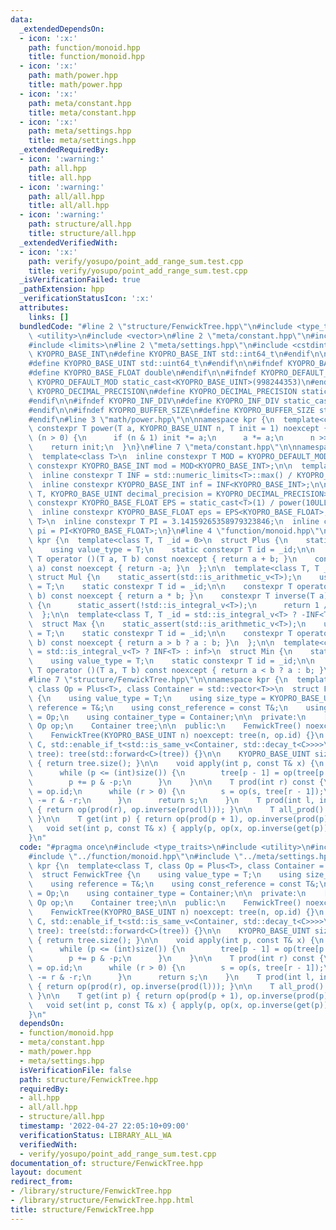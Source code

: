```yaml
---
data:
  _extendedDependsOn:
  - icon: ':x:'
    path: function/monoid.hpp
    title: function/monoid.hpp
  - icon: ':x:'
    path: math/power.hpp
    title: math/power.hpp
  - icon: ':x:'
    path: meta/constant.hpp
    title: meta/constant.hpp
  - icon: ':x:'
    path: meta/settings.hpp
    title: meta/settings.hpp
  _extendedRequiredBy:
  - icon: ':warning:'
    path: all.hpp
    title: all.hpp
  - icon: ':warning:'
    path: all/all.hpp
    title: all/all.hpp
  - icon: ':warning:'
    path: structure/all.hpp
    title: structure/all.hpp
  _extendedVerifiedWith:
  - icon: ':x:'
    path: verify/yosupo/point_add_range_sum.test.cpp
    title: verify/yosupo/point_add_range_sum.test.cpp
  _isVerificationFailed: true
  _pathExtension: hpp
  _verificationStatusIcon: ':x:'
  attributes:
    links: []
  bundledCode: "#line 2 \"structure/FenwickTree.hpp\"\n#include <type_traits>\n#include\
    \ <utility>\n#include <vector>\n#line 2 \"meta/constant.hpp\"\n#include <array>\n\
    #include <limits>\n#line 2 \"meta/settings.hpp\"\n#include <cstdint>\n\n#ifndef\
    \ KYOPRO_BASE_INT\n#define KYOPRO_BASE_INT std::int64_t\n#endif\n\n#ifndef KYOPRO_BASE_UINT\n\
    #define KYOPRO_BASE_UINT std::uint64_t\n#endif\n\n#ifndef KYOPRO_BASE_FLOAT\n\
    #define KYOPRO_BASE_FLOAT double\n#endif\n\n#ifndef KYOPRO_DEFAULT_MOD\n#define\
    \ KYOPRO_DEFAULT_MOD static_cast<KYOPRO_BASE_UINT>(998244353)\n#endif\n\n#ifndef\
    \ KYOPRO_DECIMAL_PRECISION\n#define KYOPRO_DECIMAL_PRECISION static_cast<KYOPRO_BASE_UINT>(12)\n\
    #endif\n\n#ifndef KYOPRO_INF_DIV\n#define KYOPRO_INF_DIV static_cast<KYOPRO_BASE_UINT>(3)\n\
    #endif\n\n#ifndef KYOPRO_BUFFER_SIZE\n#define KYOPRO_BUFFER_SIZE static_cast<KYOPRO_BASE_UINT>(2048)\n\
    #endif\n#line 3 \"math/power.hpp\"\n\nnamespace kpr {\n  template<class T>\n \
    \ constexpr T power(T a, KYOPRO_BASE_UINT n, T init = 1) noexcept {\n    while\
    \ (n > 0) {\n      if (n & 1) init *= a;\n      a *= a;\n      n >>= 1;\n    }\n\
    \    return init;\n  }\n}\n#line 7 \"meta/constant.hpp\"\n\nnamespace kpr {\n\
    \  template<class T>\n  inline constexpr T MOD = KYOPRO_DEFAULT_MOD;\n  inline\
    \ constexpr KYOPRO_BASE_INT mod = MOD<KYOPRO_BASE_INT>;\n\n  template<class T>\n\
    \  inline constexpr T INF = std::numeric_limits<T>::max() / KYOPRO_INF_DIV;\n\
    \  inline constexpr KYOPRO_BASE_INT inf = INF<KYOPRO_BASE_INT>;\n\n  template<class\
    \ T, KYOPRO_BASE_UINT decimal_precision = KYOPRO_DECIMAL_PRECISION>\n  inline\
    \ constexpr KYOPRO_BASE_FLOAT EPS = static_cast<T>(1) / power(10ULL, decimal_precision);\n\
    \  inline constexpr KYOPRO_BASE_FLOAT eps = EPS<KYOPRO_BASE_FLOAT>;\n\n  template<class\
    \ T>\n  inline constexpr T PI = 3.14159265358979323846;\n  inline constexpr KYOPRO_BASE_FLOAT\
    \ pi = PI<KYOPRO_BASE_FLOAT>;\n}\n#line 4 \"function/monoid.hpp\"\n\nnamespace\
    \ kpr {\n  template<class T, T _id = 0>\n  struct Plus {\n    static_assert(std::is_arithmetic_v<T>);\n\
    \    using value_type = T;\n    static constexpr T id = _id;\n\n    constexpr\
    \ T operator ()(T a, T b) const noexcept { return a + b; }\n    constexpr T inverse(T\
    \ a) const noexcept { return -a; }\n  };\n\n  template<class T, T _id = 1>\n \
    \ struct Mul {\n    static_assert(std::is_arithmetic_v<T>);\n    using value_type\
    \ = T;\n    static constexpr T id = _id;\n\n    constexpr T operator ()(T a, T\
    \ b) const noexcept { return a * b; }\n    constexpr T inverse(T a) const noexcept\
    \ {\n      static_assert(!std::is_integral_v<T>);\n      return 1 / a;\n    }\n\
    \  };\n\n  template<class T, T _id = std::is_integral_v<T> ? -INF<T> : -inf>\n\
    \  struct Max {\n    static_assert(std::is_arithmetic_v<T>);\n    using value_type\
    \ = T;\n    static constexpr T id = _id;\n\n    constexpr T operator ()(T a, T\
    \ b) const noexcept { return a > b ? a : b; }\n  };\n\n  template<class T, T _id\
    \ = std::is_integral_v<T> ? INF<T> : inf>\n  struct Min {\n    static_assert(std::is_arithmetic_v<T>);\n\
    \    using value_type = T;\n    static constexpr T id = _id;\n\n    constexpr\
    \ T operator ()(T a, T b) const noexcept { return a < b ? a : b; }\n  };\n}\n\
    #line 7 \"structure/FenwickTree.hpp\"\n\nnamespace kpr {\n  template<class T,\
    \ class Op = Plus<T>, class Container = std::vector<T>>\n  struct FenwickTree\
    \ {\n    using value_type = T;\n    using size_type = KYOPRO_BASE_UINT;\n    using\
    \ reference = T&;\n    using const_reference = const T&;\n    using operator_type\
    \ = Op;\n    using container_type = Container;\n\n  private:\n    [[no_unique_address]]\
    \ Op op;\n    Container tree;\n\n  public:\n    FenwickTree() noexcept = default;\n\
    \    FenwickTree(KYOPRO_BASE_UINT n) noexcept: tree(n, op.id) {}\n    template<class\
    \ C, std::enable_if_t<std::is_same_v<Container, std::decay_t<C>>>>\n    FenwickTree(C&&\
    \ tree): tree(std::forward<C>(tree)) {}\n\n    KYOPRO_BASE_UINT size() noexcept\
    \ { return tree.size(); }\n\n    void apply(int p, const T& x) {\n      ++p;\n\
    \      while (p <= (int)size()) {\n        tree[p - 1] = op(tree[p - 1], x);\n\
    \        p += p & -p;\n      }\n    }\n\n    T prod(int r) const {\n      T s\
    \ = op.id;\n      while (r > 0) {\n        s = op(s, tree[r - 1]);\n        r\
    \ -= r & -r;\n      }\n      return s;\n    }\n    T prod(int l, int r) const\
    \ { return op(prod(r), op.inverse(prod(l))); }\n\n    T all_prod() { return prod(tree.size());\
    \ }\n\n    T get(int p) { return op(prod(p + 1), op.inverse(prod(p))); }\n\n \
    \   void set(int p, const T& x) { apply(p, op(x, op.inverse(get(p)))); }\n  };\n\
    }\n"
  code: "#pragma once\n#include <type_traits>\n#include <utility>\n#include <vector>\n\
    #include \"../function/monoid.hpp\"\n#include \"../meta/settings.hpp\"\n\nnamespace\
    \ kpr {\n  template<class T, class Op = Plus<T>, class Container = std::vector<T>>\n\
    \  struct FenwickTree {\n    using value_type = T;\n    using size_type = KYOPRO_BASE_UINT;\n\
    \    using reference = T&;\n    using const_reference = const T&;\n    using operator_type\
    \ = Op;\n    using container_type = Container;\n\n  private:\n    [[no_unique_address]]\
    \ Op op;\n    Container tree;\n\n  public:\n    FenwickTree() noexcept = default;\n\
    \    FenwickTree(KYOPRO_BASE_UINT n) noexcept: tree(n, op.id) {}\n    template<class\
    \ C, std::enable_if_t<std::is_same_v<Container, std::decay_t<C>>>>\n    FenwickTree(C&&\
    \ tree): tree(std::forward<C>(tree)) {}\n\n    KYOPRO_BASE_UINT size() noexcept\
    \ { return tree.size(); }\n\n    void apply(int p, const T& x) {\n      ++p;\n\
    \      while (p <= (int)size()) {\n        tree[p - 1] = op(tree[p - 1], x);\n\
    \        p += p & -p;\n      }\n    }\n\n    T prod(int r) const {\n      T s\
    \ = op.id;\n      while (r > 0) {\n        s = op(s, tree[r - 1]);\n        r\
    \ -= r & -r;\n      }\n      return s;\n    }\n    T prod(int l, int r) const\
    \ { return op(prod(r), op.inverse(prod(l))); }\n\n    T all_prod() { return prod(tree.size());\
    \ }\n\n    T get(int p) { return op(prod(p + 1), op.inverse(prod(p))); }\n\n \
    \   void set(int p, const T& x) { apply(p, op(x, op.inverse(get(p)))); }\n  };\n\
    }\n"
  dependsOn:
  - function/monoid.hpp
  - meta/constant.hpp
  - math/power.hpp
  - meta/settings.hpp
  isVerificationFile: false
  path: structure/FenwickTree.hpp
  requiredBy:
  - all.hpp
  - all/all.hpp
  - structure/all.hpp
  timestamp: '2022-04-27 22:05:10+09:00'
  verificationStatus: LIBRARY_ALL_WA
  verifiedWith:
  - verify/yosupo/point_add_range_sum.test.cpp
documentation_of: structure/FenwickTree.hpp
layout: document
redirect_from:
- /library/structure/FenwickTree.hpp
- /library/structure/FenwickTree.hpp.html
title: structure/FenwickTree.hpp
---
```

